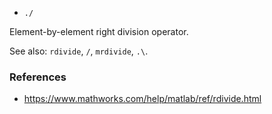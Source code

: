 * `./`

Element-by-element right division operator.

See also: `rdivide`, `/`, `mrdivide`, `.\`.

### References

* https://www.mathworks.com/help/matlab/ref/rdivide.html
